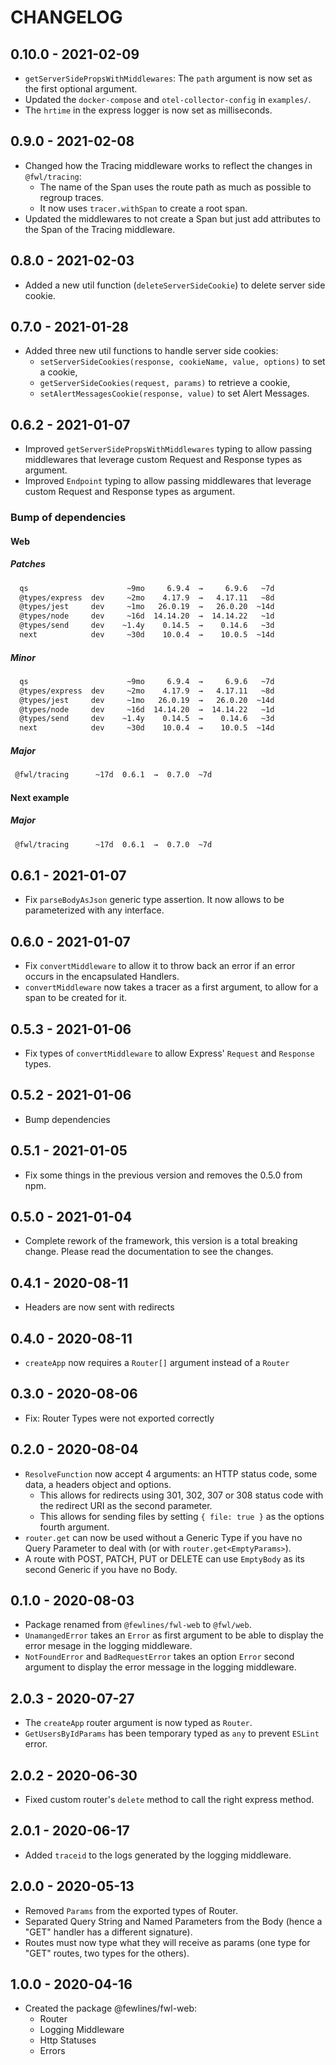 # CHANGELOG

## 0.10.0 - 2021-02-09

- `getServerSidePropsWithMiddlewares`: The `path` argument is now set as the first optional argument.
- Updated the `docker-compose` and `otel-collector-config` in `examples/`.
- The `hrtime` in the express logger is now set as milliseconds.

## 0.9.0 - 2021-02-08

- Changed how the Tracing middleware works to reflect the changes in `@fwl/tracing`:
  - The name of the Span uses the route path as much as possible to regroup traces.
  - It now uses `tracer.withSpan` to create a root span.
- Updated the middlewares to not create a Span but just add attributes to the Span of the Tracing middleware.

## 0.8.0 - 2021-02-03

- Added a new util function (`deleteServerSideCookie`) to delete server side cookie.

## 0.7.0 - 2021-01-28

- Added three new util functions to handle server side cookies:
  - `setServerSideCookies(response, cookieName, value, options)` to set a cookie,
  - `getServerSideCookies(request, params)` to retrieve a cookie,
  - `setAlertMessagesCookie(response, value)` to set Alert Messages.

## 0.6.2 - 2021-01-07

- Improved `getServerSidePropsWithMiddlewares` typing to allow passing middlewares that leverage custom Request and Response types as argument.
- Improved `Endpoint` typing to allow passing middlewares that leverage custom Request and Response types as argument.

### Bump of dependencies

#### Web

##### Patches

```sh
  qs                      ~9mo     6.9.4  →     6.9.6   ~7d
  @types/express  dev     ~2mo    4.17.9  →   4.17.11   ~8d
  @types/jest     dev     ~1mo   26.0.19  →   26.0.20  ~14d
  @types/node     dev     ~16d  14.14.20  →  14.14.22   ~1d
  @types/send     dev    ~1.4y    0.14.5  →    0.14.6   ~3d
  next            dev     ~30d    10.0.4  →    10.0.5  ~14d
```

##### Minor

```sh
  qs                      ~9mo     6.9.4  →     6.9.6   ~7d
  @types/express  dev     ~2mo    4.17.9  →   4.17.11   ~8d
  @types/jest     dev     ~1mo   26.0.19  →   26.0.20  ~14d
  @types/node     dev     ~16d  14.14.20  →  14.14.22   ~1d
  @types/send     dev    ~1.4y    0.14.5  →    0.14.6   ~3d
  next            dev     ~30d    10.0.4  →    10.0.5  ~14d
```

##### Major

```sh
 @fwl/tracing      ~17d  0.6.1  →  0.7.0  ~7d
```

#### Next example

##### Major

```sh
 @fwl/tracing      ~17d  0.6.1  →  0.7.0  ~7d
```

## 0.6.1 - 2021-01-07

- Fix `parseBodyAsJson` generic type assertion. It now allows to be parameterized with any interface.

## 0.6.0 - 2021-01-07

- Fix `convertMiddleware` to allow it to throw back an error if an error occurs in the encapsulated Handlers.
- `convertMiddleware` now takes a tracer as a first argument, to allow for a span to be created for it.

## 0.5.3 - 2021-01-06

- Fix types of `convertMiddleware` to allow Express' `Request` and `Response` types.

## 0.5.2 - 2021-01-06

- Bump dependencies

## 0.5.1 - 2021-01-05

- Fix some things in the previous version and removes the 0.5.0 from npm.

## 0.5.0 - 2021-01-04

- Complete rework of the framework, this version is a total breaking change. Please read the documentation to see the changes.

## 0.4.1 - 2020-08-11

- Headers are now sent with redirects

## 0.4.0 - 2020-08-11

- `createApp` now requires a `Router[]` argument instead of a `Router`

## 0.3.0 - 2020-08-06

- Fix: Router Types were not exported correctly

## 0.2.0 - 2020-08-04

- `ResolveFunction` now accept 4 arguments: an HTTP status code, some data, a headers object and options.
  - This allows for redirects using 301, 302, 307 or 308 status code with the redirect URI as the second parameter.
  - This allows for sending files by setting `{ file: true }` as the options fourth argument.
- `router.get` can now be used without a Generic Type if you have no Query Parameter to deal with (or with `router.get<EmptyParams>`).
- A route with POST, PATCH, PUT or DELETE can use `EmptyBody` as its second Generic if you have no Body.

## 0.1.0 - 2020-08-03

- Package renamed from `@fewlines/fwl-web` to `@fwl/web`.
- `UnamangedError` takes an `Error` as first argument to be able to display the error mesage in the logging middleware.
- `NotFoundError` and `BadRequestError` takes an option `Error` second argument to display the error message in the logging middleware.

## 2.0.3 - 2020-07-27

- The `createApp` router argument is now typed as `Router`.
- `GetUsersByIdParams` has been temporary typed as `any` to prevent `ESLint` error.

## 2.0.2 - 2020-06-30

- Fixed custom router's `delete` method to call the right express method.

## 2.0.1 - 2020-06-17

- Added `traceid` to the logs generated by the logging middleware.

## 2.0.0 - 2020-05-13

- Removed `Params` from the exported types of Router.
- Separated Query String and Named Parameters from the Body (hence a "GET" handler has a different signature).
- Routes must now type what they will receive as params (one type for "GET" routes, two types for the others).

## 1.0.0 - 2020-04-16

- Created the package @fewlines/fwl-web:
  - Router
  - Logging Middleware
  - Http Statuses
  - Errors
